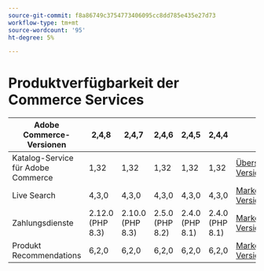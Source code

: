 ```yaml
---
source-git-commit: f8a86749c3754773406095cc8dd785e435e27d73
workflow-type: tm+mt
source-wordcount: '95'
ht-degree: 5%

---
```

# Produktverfügbarkeit der Commerce Services


<table style="table-layout:auto">
  <thead>
    <tr>
      <th>Adobe Commerce-Versionen</th>
      <th>2,4,8</th>
      <th>2,4,7</th>
      <th>2,4,6</th>
      <th>2,4,5</th>
      <th>2,4,4</th>
      <th></th>
    </tr>
  </thead>
  <tbody>
      <tr>
          <td>Katalog-Service für Adobe Commerce</td>
          <td>1,32</td>
          <td>1,32</td>
          <td>1,32</td>
          <td>1,32</td>
          <td>1,32</td>
          <td>
              <a href="https://experienceleague.adobe.com/en/docs/commerce/catalog-service/guide-overview">Übersicht</a><br/>
              <a href="https://experienceleague.adobe.com/en/docs/commerce/catalog-service/release-notes">Versionshinweise</a><br/>
          </td>
      </tr>
      <tr>
          <td>Live Search</td>
          <td>4,3,0</td>
          <td>4,3,0</td>
          <td>4,3,0</td>
          <td>4,3,0</td>
          <td>4,3,0</td>
          <td>
              <a href="https://commercemarketplace.adobe.com/magento-live-search.html">Marketplace</a><br/>
              <a href="https://experienceleague.adobe.com/en/docs/commerce/live-search/release-notes">Versionshinweise</a><br/>
          </td>
      </tr>
      <tr>
          <td>Zahlungsdienste</td>
          <td>2.12.0 (PHP 8.3)</td>
          <td>2.10.0 (PHP 8.3)</td>
          <td>2.5.0 (PHP 8.2)</td>
          <td>2.4.0 (PHP 8.1)</td>
          <td>2.4.0 (PHP 8.1)</td>
          <td>
              <a href="https://commercemarketplace.adobe.com/magento-payment-services.html">Marketplace</a><br/>
              <a href="https://experienceleague.adobe.com/en/docs/commerce/payment-services/release-notes">Versionshinweise</a><br/>
          </td>
      </tr>
      <tr>
          <td>Produkt Recommendations</td>
          <td>6,2,0</td>
          <td>6,2,0</td>
          <td>6,2,0</td>
          <td>6,2,0</td>
          <td>6,2,0</td>
          <td>
              <a href="https://commercemarketplace.adobe.com/magento-product-recommendations.html">Marketplace</a><br/>
              <a href="https://experienceleague.adobe.com/en/docs/commerce/product-recommendations/release-notes">Versionshinweise</a><br/>
          </td>
      </tr>
  </tbody>
</table>
